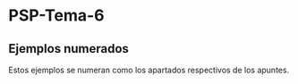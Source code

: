 # PSP-Tema-6
## Ejemplos numerados
Estos ejemplos se numeran como los apartados respectivos de los apuntes.
